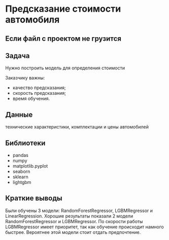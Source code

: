 # Предсказание стоимости автомобиля

## Если файл с проектом не грузится


## Задача

Нужно построить модель для определения стоимости

Заказчику важны:

- качество предсказания;
- скорость предсказания;
- время обучения.

## Данные

технические характеристики, комплектации и цены автомобилей

## Библиотеки

- pandas
- numpy
- matplotlib.pyplot
- seaborn
- sklearn
- lightgbm

## Краткие выводы

Были обучены 3 модели: RandomForestRegressor, LGBMRegressor и LinearRegression.
Хорошие результаты показали 2 модели RandomForestRegressor и LGBMRegressor. 
По скорости работы LGBMRegressor имеет приоритет, так как обучение происходит намного быстрее. Вероятнее этой модели стоит отдать предпочтение.

